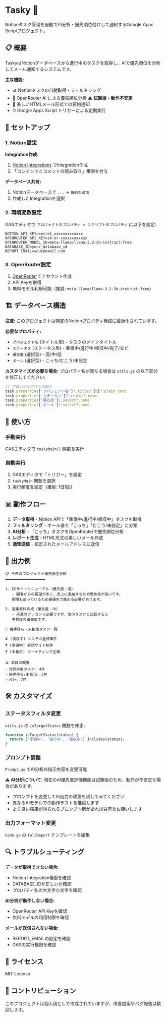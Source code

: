 # Tasky 🤖

Notionタスク管理を自動でAI分析・優先順位付けして通知するGoogle Apps Scriptプロジェクト。

## 📋 概要

TaskyはNotionデータベースから進行中のタスクを取得し、AIで優先順位を分析してメール通知するシステムです。

**主な機能:**
- 📊 Notionタスクの自動取得・フィルタリング
- 🧠 OpenRouter AI による優先順位分析 ⚠️ **試験版・動作不安定**
- 📧 美しいHTMLメール形式での要約通知
- ⏰ Google Apps Script トリガーによる定期実行

## 🚀 セットアップ

### 1. Notion設定

**Integration作成:**
1. [Notion Integrations](https://www.notion.so/my-integrations) でIntegration作成
2. 「コンテンツとコメントの読み取り」権限を付与

**データベース共有:**
1. Notionデータベースで `...` → `接続を追加`
2. 作成したIntegrationを選択

### 2. 環境変数設定

GASエディタで `プロジェクトのプロパティ > スクリプトのプロパティ` に以下を設定:

```
NOTION_API_KEY=secret_xxxxxxxxxxxxx
OPENROUTER_API_KEY=sk-or-xxxxxxxxxxxx
OPENROUTER_MODEL_ID=meta-llama/llama-3.2-3b-instruct:free
DATABASE_ID=your_database_id
REPORT_EMAIL=your@email.com
```

### 3. OpenRouter設定

1. [OpenRouter](https://openrouter.ai/)でアカウント作成
2. API Keyを取得
3. 無料モデル利用可能（推奨: `meta-llama/llama-3.2-3b-instruct:free`）

## 🏗️ データベース構造

**注意:** このプロジェクトは特定のNotionプロパティ構成に最適化されています。

**必要なプロパティ:**
- `プロジェクト名` (タイトル型) - タスクのメインタイトル
- `ステータス` (ステータス型) - 準備中/進行中/検収中/完了/など
- `優先度` (選択型) - 高/中/低
- `ボール` (選択型) - こっち/むこう/未設定

**カスタマイズが必要な場合:**
プロパティ名が異なる場合は `utils.gs` の以下部分を修正してください:

```javascript
// プロパティアクセス部分
task.properties['プロジェクト名']?.title?.[0]?.plain_text
task.properties['ステータス']?.status?.name
task.properties['優先度']?.select?.name
task.properties['ボール']?.select?.name
```

## 🔧 使い方

### 手動実行
GASエディタで `taskyMain()` 関数を実行

### 自動実行
1. GASエディタで「トリガー」を設定
2. `taskyMain` 関数を選択
3. 実行頻度を設定（推奨: 1日1回）

## 📊 動作フロー

1. **データ取得** - Notion APIで「準備中/進行中/検収中」タスクを取得
2. **フィルタリング** - ボール値で「こっち」「むこう/未設定」に分類
3. **AI分析** - 「こっち」タスクをOpenRouterで優先順位分析
4. **レポート生成** - HTML形式の美しいメール作成
5. **通知送信** - 設定されたメールアドレスに送信

## 📄 出力例

```
📋 今日のプロジェクト優先順位分析
━━━━━━━━━━━━━━━━━━

1. ECサイトリニューアル（優先度：高）
   - 顧客からの要望が多く、売上に直結するため緊急性が高いです。
   期限も迫っているため最優先で進める必要があります。

2. 営業資料作成（優先度：中）
   - 来週のプレゼンで必要ですが、他のタスクと比較すると
   中程度の優先度です。

🔄 相手待ち・未割当タスク一覧

⏳ (検収中) システム監修案件
❓ (準備中) 新規サイト制作
❓ (未着手) マーケティング企画

📊 本日の概要
・分析対象タスク: 4件
・相手待ち/未割当: 3件
・合計: 7件
```

## 🛠️ カスタマイズ

### ステータスフィルタ変更
`utils.js` の `isTargetStatus` 関数を修正:

```javascript
function isTargetStatus(status) {
  return ['準備中', '進行中', '検収中'].includes(status);
}
```

### プロンプト調整
`Prompt.gs` でAI分析の指示内容を変更可能

⚠️ **AI分析について:**
現在のAI優先度評価機能は試験版のため、動作が不安定な場合があります。
- プロンプトを変更してAI出力の改善を試してみてください
- 異なるAIモデルでの動作テストを推奨します
- より良い結果が得られるプロンプト例があれば共有をお願いします

### 出力フォーマット変更
`Code.gs` の `fullReport` テンプレートを編集

## 🔍 トラブルシューティング

**データが取得できない場合:**
- Notion Integration権限を確認
- DATABASE_IDが正しいか確認
- プロパティ名の大文字小文字を確認

**AI分析が動作しない場合:**
- OpenRouter API Keyを確認
- 無料モデルの利用制限を確認

**メールが送信されない場合:**
- REPORT_EMAILの設定を確認
- GASの実行権限を確認

## 📝 ライセンス

MIT License

## 🤝 コントリビューション

このプロジェクトは個人用として作成されていますが、改善提案やバグ報告は歓迎します。
